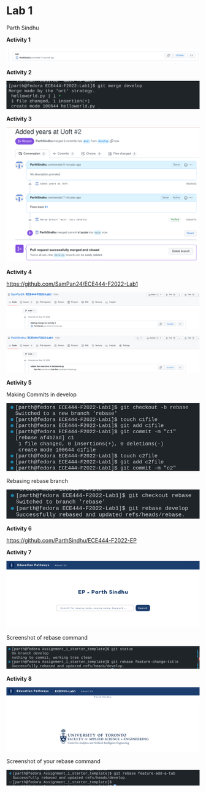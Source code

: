 # Lab 1

Parth Sindhu

**Activity 1**

![github commit](images/github_act1.png)

**Activity 2**

![merge commit](images/act2.png)

**Activity 3**

![pr merge](images/act3.png)

**Activity 4**

https://github.com/SamPan24/ECE444-F2022-Lab1

![Screenshot of the commit you made to your teammate's repo](images/act4.png)

![Screenshot of the commit your teammate made to your repo](images/act4_2.png)

**Activity 5**

Making Commits in develop

![](images/act5_2.png)

Rebasing rebase branch

![](images/act5_1.png)

**Activity 6**

https://github.com/ParthSindhu/ECE444-F2022-EP

**Activity 7**

![](images/act7.png)

Screenshot of rebase command

![](images/act7_1.png)


**Activity 8**

![](images/act8_1.png)

Screenshot of your rebase command

![](images/act8_2.png)
